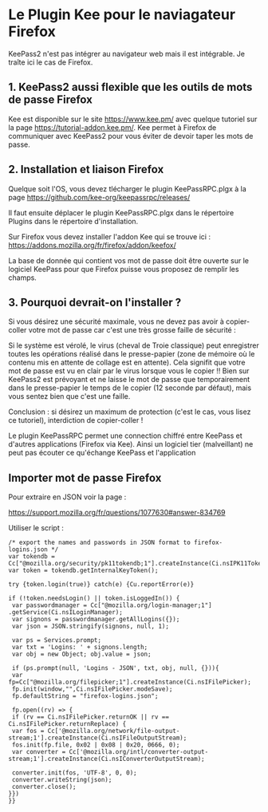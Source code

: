 # Le Plugin Kee pour le naviagateur Firefox

KeePass2 n'est pas intégrer au navigateur web mais il est intégrable. Je traîte ici le cas de Firefox.

## 1. KeePass2 aussi flexible que les outils de mots de passe Firefox

Kee est disponible sur le site https://www.kee.pm/ avec quelque tutoriel sur la page https://tutorial-addon.kee.pm/.
Kee permet à Firefox de communiquer avec KeePass2 pour vous éviter de devoir taper les mots de passe.

## 2. Installation et liaison Firefox

Quelque soit l'OS, vous devez tlécharger le plugin KeePassRPC.plgx à la page https://github.com/kee-org/keepassrpc/releases/ 

Il faut ensuite déplacer le plugin KeePassRPC.plgx dans le répertoire Plugins dans le répertoire d'installation.

Sur Firefox vous devez installer l'addon Kee qui se trouve ici : https://addons.mozilla.org/fr/firefox/addon/keefox/

La base de donnée qui contient vos mot de passe doit être ouverte sur le logiciel KeePass pour que Firefox puisse vous proposez de remplir les champs.

## 3. Pourquoi devrait-on l'installer ?

Si vous désirez une sécurité maximale, vous ne devez pas avoir à copier-coller votre mot de passe car c'est une très grosse faille de sécurité :

Si le système est vérolé, le virus (cheval de Troie classique) peut enregistrer toutes les opérations réalisé dans le presse-papier (zone de mémoire où le contenu mis en attente de collage est en attente). Cela signifit que votre mot de passe est vu en clair par le virus lorsque vous le copier !! Bien sur KeePass2 est prévoyant et ne laisse le mot de passe que temporairement dans le presse-papier le temps de le copier (12 seconde par défaut), mais vous sentez bien que c'est une faille. 

Conclusion : si désirez un maximum de protection (c'est le cas, vous lisez ce tutoriel), interdiction de copier-coller !

Le plugin KeePassRPC permet une connection chiffré entre KeePass et d'autres applications (Firefox via Kee). Ainsi un logiciel tier (malveillant) ne peut pas écouter ce qu'échange KeePass et l'application


## Importer mot de passe Firefox

Pour extraire en JSON voir la page :

https://support.mozilla.org/fr/questions/1077630#answer-834769


Utiliser le script : 
```
/* export the names and passwords in JSON format to firefox-logins.json */
var tokendb = Cc["@mozilla.org/security/pk11tokendb;1"].createInstance(Ci.nsIPK11TokenDB);
var token = tokendb.getInternalKeyToken();

try {token.login(true)} catch(e) {Cu.reportError(e)}

if (!token.needsLogin() || token.isLoggedIn()) {
 var passwordmanager = Cc["@mozilla.org/login-manager;1"] .getService(Ci.nsILoginManager);
 var signons = passwordmanager.getAllLogins({});
 var json = JSON.stringify(signons, null, 1);

 var ps = Services.prompt;
 var txt = 'Logins: ' + signons.length;
 var obj = new Object; obj.value = json;

 if (ps.prompt(null, 'Logins - JSON', txt, obj, null, {})){
 var fp=Cc["@mozilla.org/filepicker;1"].createInstance(Ci.nsIFilePicker);
 fp.init(window,"",Ci.nsIFilePicker.modeSave);
 fp.defaultString = "firefox-logins.json";

 fp.open((rv) => {
 if (rv == Ci.nsIFilePicker.returnOK || rv == Ci.nsIFilePicker.returnReplace) {
 var fos = Cc['@mozilla.org/network/file-output-stream;1'].createInstance(Ci.nsIFileOutputStream);
 fos.init(fp.file, 0x02 | 0x08 | 0x20, 0666, 0);
 var converter = Cc['@mozilla.org/intl/converter-output-stream;1'].createInstance(Ci.nsIConverterOutputStream);

 converter.init(fos, 'UTF-8', 0, 0);
 converter.writeString(json);
 converter.close();
}})
}}
```
